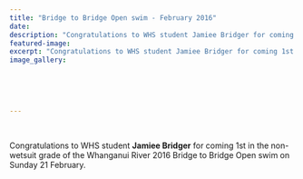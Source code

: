 ```yaml
---
title: "Bridge to Bridge Open swim - February 2016"
date: 
description: "Congratulations to WHS student Jamiee Bridger for coming 1st in the non-wetsuit grade of the Whanganui River 2016 Bridge to Bridge Open swim."
featured-image: 
excerpt: "Congratulations to WHS student Jamiee Bridger for coming 1st in the non-wetsuit grade of the Whanganui River 2016 Bridge to Bridge Open swim."
image_gallery:
	
	
	
	
	
---
```


<p>&nbsp;</p>
<p>Congratulations to WHS student <strong>Jamiee Bridger</strong>&nbsp;for coming 1st in the non-wetsuit grade of the Whanganui River 2016 Bridge to Bridge Open swim on Sunday 21 February.</p>

